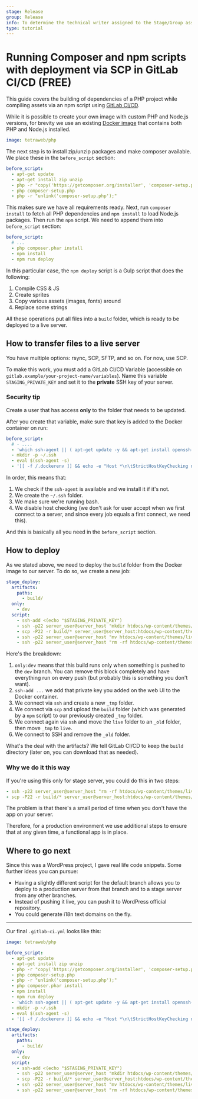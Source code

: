 ```yaml
---
stage: Release
group: Release
info: To determine the technical writer assigned to the Stage/Group associated with this page, see https://about.gitlab.com/handbook/product/ux/technical-writing/#assignments
type: tutorial
---
```


# Running Composer and npm scripts with deployment via SCP in GitLab CI/CD **(FREE)**

This guide covers the building of dependencies of a PHP project while compiling assets via an npm script using [GitLab CI/CD](../../index.md).

While it is possible to create your own image with custom PHP and Node.js versions, for brevity we use an existing [Docker image](https://hub.docker.com/r/tetraweb/php/) that contains both PHP and Node.js installed.

```yaml
image: tetraweb/php
```

The next step is to install zip/unzip packages and make composer available. We place these in the `before_script` section:

```yaml
before_script:
  - apt-get update
  - apt-get install zip unzip
  - php -r "copy('https://getcomposer.org/installer', 'composer-setup.php');"
  - php composer-setup.php
  - php -r "unlink('composer-setup.php');"
```

This makes sure we have all requirements ready. Next, run `composer install` to fetch all PHP dependencies and `npm install` to load Node.js packages. Then run the `npm` script. We need to append them into `before_script` section:

```yaml
before_script:
  # ...
  - php composer.phar install
  - npm install
  - npm run deploy
```

In this particular case, the `npm deploy` script is a Gulp script that does the following:

1. Compile CSS & JS
1. Create sprites
1. Copy various assets (images, fonts) around
1. Replace some strings

All these operations put all files into a `build` folder, which is ready to be deployed to a live server.

## How to transfer files to a live server

You have multiple options: rsync, SCP, SFTP, and so on. For now, use SCP.

To make this work, you must add a GitLab CI/CD Variable (accessible on `gitlab.example/your-project-name/variables`). Name this variable `STAGING_PRIVATE_KEY` and set it to the **private** SSH key of your server.

### Security tip

Create a user that has access **only** to the folder that needs to be updated.

After you create that variable, make sure that key is added to the Docker container on run:

```yaml
before_script:
  # - ....
  - 'which ssh-agent || ( apt-get update -y && apt-get install openssh-client -y )'
  - mkdir -p ~/.ssh
  - eval $(ssh-agent -s)
  - '[[ -f /.dockerenv ]] && echo -e "Host *\n\tStrictHostKeyChecking no\n\n" > ~/.ssh/config'
```

In order, this means that:

1. We check if the `ssh-agent` is available and we install it if it's not.
1. We create the `~/.ssh` folder.
1. We make sure we're running bash.
1. We disable host checking (we don't ask for user accept when we first connect to a server, and since every job equals a first connect, we need this).

And this is basically all you need in the `before_script` section.

## How to deploy

As we stated above, we need to deploy the `build` folder from the Docker image to our server. To do so, we create a new job:

```yaml
stage_deploy:
  artifacts:
    paths:
      - build/
  only:
    - dev
  script:
    - ssh-add <(echo "$STAGING_PRIVATE_KEY")
    - ssh -p22 server_user@server_host "mkdir htdocs/wp-content/themes/_tmp"
    - scp -P22 -r build/* server_user@server_host:htdocs/wp-content/themes/_tmp
    - ssh -p22 server_user@server_host "mv htdocs/wp-content/themes/live htdocs/wp-content/themes/_old && mv htdocs/wp-content/themes/_tmp htdocs/wp-content/themes/live"
    - ssh -p22 server_user@server_host "rm -rf htdocs/wp-content/themes/_old"
```

Here's the breakdown:

1. `only:dev` means that this build runs only when something is pushed to the `dev` branch. You can remove this block completely and have everything run on every push (but probably this is something you don't want).
1. `ssh-add ...` we add that private key you added on the web UI to the Docker container.
1. We connect via `ssh` and create a new `_tmp` folder.
1. We connect via `scp` and upload the `build` folder (which was generated by a `npm` script) to our previously created `_tmp` folder.
1. We connect again via `ssh` and move the `live` folder to an `_old` folder, then move `_tmp` to `live`.
1. We connect to SSH and remove the `_old` folder.

What's the deal with the artifacts? We tell GitLab CI/CD to keep the `build` directory (later on, you can download that as needed).

### Why we do it this way

If you're using this only for stage server, you could do this in two steps:

```yaml
- ssh -p22 server_user@server_host "rm -rf htdocs/wp-content/themes/live/*"
- scp -P22 -r build/* server_user@server_host:htdocs/wp-content/themes/live
```

The problem is that there's a small period of time when you don't have the app on your server.

Therefore, for a production environment we use additional steps to ensure that at any given time, a functional app is in place.

## Where to go next

Since this was a WordPress project, I gave real life code snippets. Some further ideas you can pursue:

- Having a slightly different script for the default branch allows you to deploy to a production server from that branch and to a stage server from any other branches.
- Instead of pushing it live, you can push it to WordPress official repository.
- You could generate i18n text domains on the fly.

---

Our final `.gitlab-ci.yml` looks like this:

```yaml
image: tetraweb/php

before_script:
  - apt-get update
  - apt-get install zip unzip
  - php -r "copy('https://getcomposer.org/installer', 'composer-setup.php');"
  - php composer-setup.php
  - php -r "unlink('composer-setup.php');"
  - php composer.phar install
  - npm install
  - npm run deploy
  - 'which ssh-agent || ( apt-get update -y && apt-get install openssh-client -y )'
  - mkdir -p ~/.ssh
  - eval $(ssh-agent -s)
  - '[[ -f /.dockerenv ]] && echo -e "Host *\n\tStrictHostKeyChecking no\n\n" > ~/.ssh/config'

stage_deploy:
  artifacts:
    paths:
      - build/
  only:
    - dev
  script:
    - ssh-add <(echo "$STAGING_PRIVATE_KEY")
    - ssh -p22 server_user@server_host "mkdir htdocs/wp-content/themes/_tmp"
    - scp -P22 -r build/* server_user@server_host:htdocs/wp-content/themes/_tmp
    - ssh -p22 server_user@server_host "mv htdocs/wp-content/themes/live htdocs/wp-content/themes/_old && mv htdocs/wp-content/themes/_tmp htdocs/wp-content/themes/live"
    - ssh -p22 server_user@server_host "rm -rf htdocs/wp-content/themes/_old"
```
